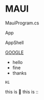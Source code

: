 ﻿# MAUI

MauiProgram.cs

App

AppShell

[GOOGLE](https://google.com)

- hello
- fine
- thanks

` Hi `

this is :crown:
this is ::